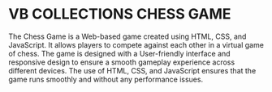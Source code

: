 # VB COLLECTIONS CHESS GAME
The Chess Game is a Web-based game created using HTML, CSS, and JavaScript. It allows players to compete against each other in a virtual game of chess. The game is designed with a User-friendly interface and responsive design to ensure a smooth gameplay experience across different devices. The use of HTML, CSS, and JavaScript ensures that the game runs smoothly and without any performance issues.
